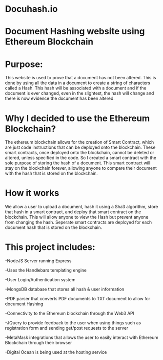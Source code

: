 # Docuhash.io

# Document Hashing website using Ethereum Blockchain

# Purpose:
This website is used to prove that a document has not been altered. This is done by using all the data in a document to create a string of characters called a Hash. This hash will be associated with a document and if the document is ever changed, even in the slightest, the hash will change and there is now evidence the document has been altered. 

# Why I decided to use the Ethereum Blockchain?
The ethereum blockchain allows for the creation of Smart Contract, which are just code instructions that can be deployed onto the blockchain. These smart contracts, once deployed onto the blockchain, cannot be deleted or altered, unless specified in the code. So I created a smart contract with the sole purpose of storing the hash of a document. This smart contract will stay on the blockchain forever, allowing anyone to compare their document with the hash that is stored on the blockchain. 

# How it works
We allow a user to upload a document, hash it using a Sha3 algorithm, store that hash in a smart contract, and deploy that smart contract on the blockchain. This will allow anyone to view the Hash but prevent anyone from changing the hash. Seperate smart contracts are deployed for each document hash that is stored on the blockchain. 

# This project includes:

-NodeJS Server running Express

-Uses the Handlebars templating engine

-User Login/Authentication system

-MongoDB database that stores all hash & user information

-PDF parser that converts PDF documents to TXT document to allow for document Hashing

-Connectivity to the Ethereum blockchain through the Web3 API

-JQuery to provide feedback to the user when using things such as registration form and sending get/post requests to the server

-MetaMask integrations that allows the user to easily interact with Ethereum Blockchain through their browser

-Digital Ocean is being used at the hosting service

